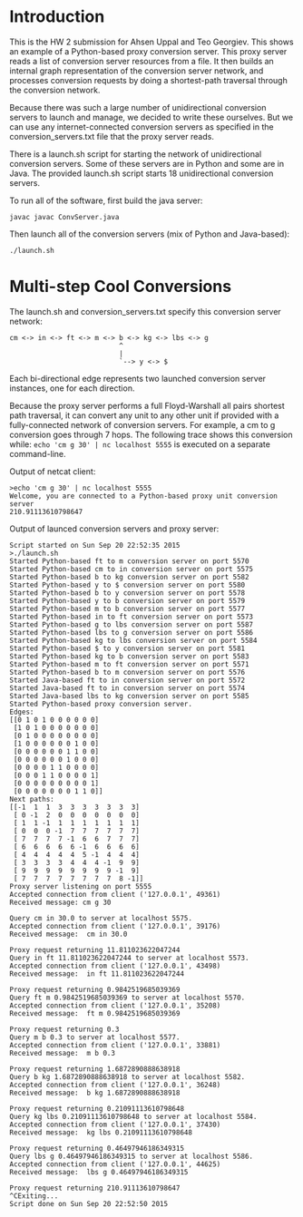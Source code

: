 # Introduction

This is the HW 2 submission for Ahsen Uppal and Teo Georgiev. This
shows an example of a Python-based proxy conversion server. This proxy
server reads a list of conversion server resources from a file. It
then builds an internal graph representation of the conversion server
network, and processes conversion requests by doing a shortest-path
traversal through the conversion network.

Because there was such a large number of unidirectional conversion
servers to launch and manage, we decided to write these ourselves. But
we can use any internet-connected conversion servers as specified in
the conversion_servers.txt file that the proxy server reads.

There is a launch.sh script for starting the network of unidirectional
conversion servers. Some of these servers are in Python and some are
in Java. The provided launch.sh script starts 18 unidirectional
conversion servers.

To run all of the software, first build the java server:
```
javac javac ConvServer.java
```

Then launch all of the conversion servers (mix of Python and Java-based):
```
./launch.sh
```

# Multi-step Cool Conversions

The launch.sh and conversion_servers.txt specify this conversion
server network:

```
cm <-> in <-> ft <-> m <-> b <-> kg <-> lbs <-> g
                           ^
                           |
                           `--> y <-> $
```
Each bi-directional edge represents two launched conversion server
instances, one for each direction.

Because the proxy server performs a full Floyd-Warshall all pairs
shortest path traversal, it can convert any unit to any other unit if
provided with a fully-connected network of conversion servers.
For example, a cm to g conversion goes through 7 hops. The following
trace shows this conversion while:
```echo 'cm g 30' | nc localhost 5555``` 
is executed on a separate command-line.

Output of netcat client:
```
>echo 'cm g 30' | nc localhost 5555
Welcome, you are connected to a Python-based proxy unit conversion server
210.91113610798647
```

Output of launced conversion servers and proxy server:
```
Script started on Sun Sep 20 22:52:35 2015
>./launch.sh
Started Python-based ft to m conversion server on port 5570
Started Python-based cm to in conversion server on port 5575
Started Python-based b to kg conversion server on port 5582
Started Python-based y to $ conversion server on port 5580
Started Python-based b to y conversion server on port 5578
Started Python-based y to b conversion server on port 5579
Started Python-based m to b conversion server on port 5577
Started Python-based in to ft conversion server on port 5573
Started Python-based g to lbs conversion server on port 5587
Started Python-based lbs to g conversion server on port 5586
Started Python-based kg to lbs conversion server on port 5584
Started Python-based $ to y conversion server on port 5581
Started Python-based kg to b conversion server on port 5583
Started Python-based m to ft conversion server on port 5571
Started Python-based b to m conversion server on port 5576
Started Java-based ft to in conversion server on port 5572
Started Java-based ft to in conversion server on port 5574
Started Java-based lbs to kg conversion server on port 5585
Started Python-based proxy conversion server.
Edges:
[[0 1 0 1 0 0 0 0 0 0]
 [1 0 1 0 0 0 0 0 0 0]
 [0 1 0 0 0 0 0 0 0 0]
 [1 0 0 0 0 0 0 1 0 0]
 [0 0 0 0 0 0 1 1 0 0]
 [0 0 0 0 0 0 1 0 0 0]
 [0 0 0 0 1 1 0 0 0 0]
 [0 0 0 1 1 0 0 0 0 1]
 [0 0 0 0 0 0 0 0 0 1]
 [0 0 0 0 0 0 0 1 1 0]]
Next paths:
[[-1  1  1  3  3  3  3  3  3  3]
 [ 0 -1  2  0  0  0  0  0  0  0]
 [ 1  1 -1  1  1  1  1  1  1  1]
 [ 0  0  0 -1  7  7  7  7  7  7]
 [ 7  7  7  7 -1  6  6  7  7  7]
 [ 6  6  6  6  6 -1  6  6  6  6]
 [ 4  4  4  4  4  5 -1  4  4  4]
 [ 3  3  3  3  4  4  4 -1  9  9]
 [ 9  9  9  9  9  9  9  9 -1  9]
 [ 7  7  7  7  7  7  7  7  8 -1]]
Proxy server listening on port 5555
Accepted connection from client ('127.0.0.1', 49361)
Received message: cm g 30

Query cm in 30.0 to server at localhost 5575.
Accepted connection from client ('127.0.0.1', 39176)
Received message:  cm in 30.0

Proxy request returning 11.811023622047244
Query in ft 11.811023622047244 to server at localhost 5573.
Accepted connection from client ('127.0.0.1', 43498)
Received message:  in ft 11.811023622047244

Proxy request returning 0.9842519685039369
Query ft m 0.9842519685039369 to server at localhost 5570.
Accepted connection from client ('127.0.0.1', 35208)
Received message:  ft m 0.9842519685039369

Proxy request returning 0.3
Query m b 0.3 to server at localhost 5577.
Accepted connection from client ('127.0.0.1', 33881)
Received message:  m b 0.3

Proxy request returning 1.6872890888638918
Query b kg 1.6872890888638918 to server at localhost 5582.
Accepted connection from client ('127.0.0.1', 36248)
Received message:  b kg 1.6872890888638918

Proxy request returning 0.21091113610798648
Query kg lbs 0.21091113610798648 to server at localhost 5584.
Accepted connection from client ('127.0.0.1', 37430)
Received message:  kg lbs 0.21091113610798648

Proxy request returning 0.46497946186349315
Query lbs g 0.46497946186349315 to server at localhost 5586.
Accepted connection from client ('127.0.0.1', 44625)
Received message:  lbs g 0.46497946186349315

Proxy request returning 210.91113610798647
^CExiting...
Script done on Sun Sep 20 22:52:50 2015
```
